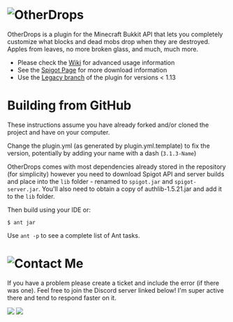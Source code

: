 # ![OtherDrops](https://i.imgur.com/Ep0hdRz.png)
OtherDrops is a plugin for the Minecraft Bukkit API that lets you completely customize what blocks and dead mobs drop when they are destroyed. Apples from leaves, no more broken glass, and much, much more.

* Please check the [Wiki](https://github.com/CoolLord22/OtherDrops1.13/wiki) for advanced usage information
* See the [Spigot Page](https://www.spigotmc.org/resources/otherdrops-updated.51793/) for more download information
* Use the [Legacy branch](https://github.com/CoolLord22/OtherDrops) of the plugin for versions < 1.13


# Building from GitHub
These instructions assume you have already forked and/or cloned the project and have on your computer.

Change the plugin.yml (as generated by plugin.yml.template) to fix the version, potentially by adding your name with a dash (`3.1.3-Name`)

OtherDrops comes with most dependencies already stored in the repository (for simplicity) however you need to download Spigot API and server builds and place into the `lib` folder - renamed to `spigot.jar` and `spigot-server.jar`. You'll also need to obtain a copy of authlib-1.5.21.jar and add it to the `lib` folder.

Then build using your IDE or:

    $ ant jar

Use `ant -p` to see a complete list of Ant tasks.


# ![Contact Me](https://i.imgur.com/p3KBhhv.png)

If you have a problem please create a ticket and include the error (if there was one). Feel free to join the Discord server linked below! I'm super active there and tend to respond faster on it.

[![](https://i.imgur.com/Q9m1B9C.png)](https://discord.com/invite/eHBxk5q) 
[![](https://i.imgur.com/WyauNtT.png)](https://www.spigotmc.org/conversations/add?to=CoolLord22&title=OtherDrops%20Support)
